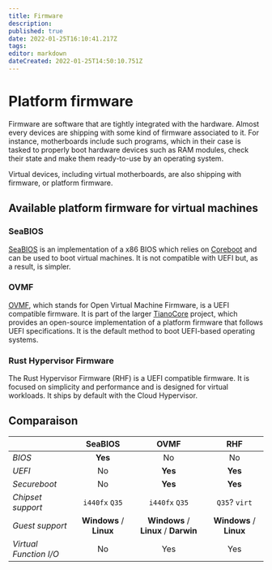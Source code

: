 ```yaml
---
title: Firmware
description: 
published: true
date: 2022-01-25T16:10:41.217Z
tags: 
editor: markdown
dateCreated: 2022-01-25T14:50:10.751Z
---
```


# Platform firmware

Firmware are software that are tightly integrated with the hardware. Almost every devices are shipping with some kind of firmware associated to it. For instance, motherboards include such programs, which in their case is tasked to properly boot hardware devices such as RAM modules, check their state and make them ready-to-use by an operating system.

Virtual devices, including virtual motherboards, are also shipping with firmware, or platform firmware. 

## Available platform firmware for virtual machines

### SeaBIOS

[SeaBIOS](https://www.seabios.org/SeaBIOS) is an implementation of a x86 BIOS which relies on [Coreboot](https://www.coreboot.org/) and can be used to boot virtual machines. It is not compatible with UEFI but, as a result, is simpler.

### OVMF

[OVMF](https://github.com/tianocore/tianocore.github.io/wiki/OVMF), which stands for Open Virtual Machine Firmware, is a UEFI compatible firmware. It is part of the larger [TianoCore](https://www.tianocore.org/) project, which provides an open-source implementation of a platform firmware that follows UEFI specifications. It is the default method to boot UEFI-based operating systems.

### Rust Hypervisor Firmware

The Rust Hypervisor Firmware (RHF) is a UEFI compatible firmware. It is focused on simplicity and performance and is designed for virtual workloads. It ships by default with the Cloud Hypervisor.

## Comparaison

| | SeaBIOS | OVMF | RHF | 
| :-- | :-: | :-: | :-: |
| *BIOS* | **Yes** | No | No |
| *UEFI* | No | **Yes** | **Yes** |
| *Secureboot* | No | **Yes** | **Yes** |
| *Chipset support* | `i440fx` `Q35` | `i440fx` `Q35` | `Q35`? `virt` | 
| *Guest support* | **Windows** / **Linux** | **Windows** / **Linux** / **Darwin** | **Windows** / **Linux** |
| *Virtual Function I/O* | No | Yes | Yes |